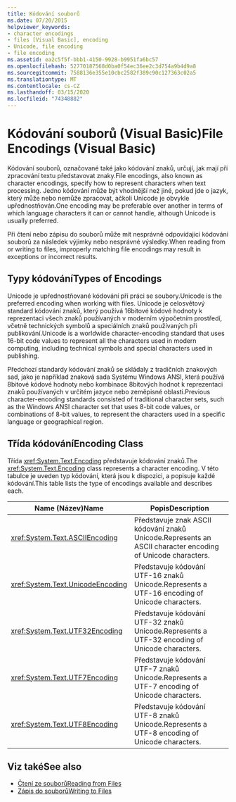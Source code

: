 ```yaml
---
title: Kódování souborů
ms.date: 07/20/2015
helpviewer_keywords:
- character encodings
- files [Visual Basic], encoding
- Unicode, file encoding
- file encoding
ms.assetid: ea2c5f5f-bbb1-4150-9928-b9951fa6bc57
ms.openlocfilehash: 52770187568d0ba0f54ec36ee2c3d754a9b4d9a8
ms.sourcegitcommit: 7588136e355e10cbc2582f389c90c127363c02a5
ms.translationtype: MT
ms.contentlocale: cs-CZ
ms.lasthandoff: 03/15/2020
ms.locfileid: "74348882"
---
```

# <a name="file-encodings-visual-basic"></a><span data-ttu-id="3b0e8-102">Kódování souborů (Visual Basic)</span><span class="sxs-lookup"><span data-stu-id="3b0e8-102">File Encodings (Visual Basic)</span></span>

<span data-ttu-id="3b0e8-103">Kódování souborů, označované také jako kódování znaků, určují, jak mají při zpracování textu představovat znaky.</span><span class="sxs-lookup"><span data-stu-id="3b0e8-103">File encodings, also known as character encodings, specify how to represent characters when text processing.</span></span> <span data-ttu-id="3b0e8-104">Jedno kódování může být vhodnější než jiné, pokud jde o jazyk, který může nebo nemůže zpracovat, ačkoli Unicode je obvykle upřednostňován.</span><span class="sxs-lookup"><span data-stu-id="3b0e8-104">One encoding may be preferable over another in terms of which language characters it can or cannot handle, although Unicode is usually preferred.</span></span>

<span data-ttu-id="3b0e8-105">Při čtení nebo zápisu do souborů může mít nesprávně odpovídající kódování souborů za následek výjimky nebo nesprávné výsledky.</span><span class="sxs-lookup"><span data-stu-id="3b0e8-105">When reading from or writing to files, improperly matching file encodings may result in exceptions or incorrect results.</span></span>

## <a name="types-of-encodings"></a><span data-ttu-id="3b0e8-106">Typy kódování</span><span class="sxs-lookup"><span data-stu-id="3b0e8-106">Types of Encodings</span></span>

<span data-ttu-id="3b0e8-107">Unicode je upřednostňované kódování při práci se soubory.</span><span class="sxs-lookup"><span data-stu-id="3b0e8-107">Unicode is the preferred encoding when working with files.</span></span> <span data-ttu-id="3b0e8-108">Unicode je celosvětový standard kódování znaků, který používá 16bitové kódové hodnoty k reprezentaci všech znaků používaných v moderním výpočetním prostředí, včetně technických symbolů a speciálních znaků používaných při publikování.</span><span class="sxs-lookup"><span data-stu-id="3b0e8-108">Unicode is a worldwide character-encoding standard that uses 16-bit code values to represent all the characters used in modern computing, including technical symbols and special characters used in publishing.</span></span>

<span data-ttu-id="3b0e8-109">Předchozí standardy kódování znaků se skládaly z tradičních znakových sad, jako je například znaková sada Systému Windows ANSI, která používá 8bitové kódové hodnoty nebo kombinace 8bitových hodnot k reprezentaci znaků používaných v určitém jazyce nebo zeměpisné oblasti.</span><span class="sxs-lookup"><span data-stu-id="3b0e8-109">Previous character-encoding standards consisted of traditional character sets, such as the Windows ANSI character set that uses 8-bit code values, or combinations of 8-bit values, to represent the characters used in a specific language or geographical region.</span></span>

## <a name="encoding-class"></a><span data-ttu-id="3b0e8-110">Třída kódování</span><span class="sxs-lookup"><span data-stu-id="3b0e8-110">Encoding Class</span></span>

<span data-ttu-id="3b0e8-111">Třída <xref:System.Text.Encoding> představuje kódování znaků.</span><span class="sxs-lookup"><span data-stu-id="3b0e8-111">The <xref:System.Text.Encoding> class represents a character encoding.</span></span> <span data-ttu-id="3b0e8-112">V této tabulce je uveden typ kódování, která jsou k dispozici, a popisuje každé kódování.</span><span class="sxs-lookup"><span data-stu-id="3b0e8-112">This table lists the type of encodings available and describes each.</span></span>

|<span data-ttu-id="3b0e8-113">Name (Název)</span><span class="sxs-lookup"><span data-stu-id="3b0e8-113">Name</span></span>|<span data-ttu-id="3b0e8-114">Popis</span><span class="sxs-lookup"><span data-stu-id="3b0e8-114">Description</span></span>|
|---|---|
|<xref:System.Text.ASCIIEncoding>|<span data-ttu-id="3b0e8-115">Představuje znak ASCII kódování znaků Unicode.</span><span class="sxs-lookup"><span data-stu-id="3b0e8-115">Represents an ASCII character encoding of Unicode characters.</span></span>|
|<xref:System.Text.UnicodeEncoding>|<span data-ttu-id="3b0e8-116">Představuje kódování UTF-16 znaků Unicode.</span><span class="sxs-lookup"><span data-stu-id="3b0e8-116">Represents a UTF-16 encoding of Unicode characters.</span></span>|
|<xref:System.Text.UTF32Encoding>|<span data-ttu-id="3b0e8-117">Představuje kódování UTF-32 znaků Unicode.</span><span class="sxs-lookup"><span data-stu-id="3b0e8-117">Represents a UTF-32 encoding of Unicode characters.</span></span>|
|<xref:System.Text.UTF7Encoding>|<span data-ttu-id="3b0e8-118">Představuje kódování UTF-7 znaků Unicode.</span><span class="sxs-lookup"><span data-stu-id="3b0e8-118">Represents a UTF-7 encoding of Unicode characters.</span></span>|
|<xref:System.Text.UTF8Encoding>|<span data-ttu-id="3b0e8-119">Představuje kódování UTF-8 znaků Unicode.</span><span class="sxs-lookup"><span data-stu-id="3b0e8-119">Represents a UTF-8 encoding of Unicode characters.</span></span>|

## <a name="see-also"></a><span data-ttu-id="3b0e8-120">Viz také</span><span class="sxs-lookup"><span data-stu-id="3b0e8-120">See also</span></span>

- [<span data-ttu-id="3b0e8-121">Čtení ze souborů</span><span class="sxs-lookup"><span data-stu-id="3b0e8-121">Reading from Files</span></span>](../../../../visual-basic/developing-apps/programming/drives-directories-files/reading-from-files.md)
- [<span data-ttu-id="3b0e8-122">Zápis do souborů</span><span class="sxs-lookup"><span data-stu-id="3b0e8-122">Writing to Files</span></span>](../../../../visual-basic/developing-apps/programming/drives-directories-files/writing-to-files.md)
